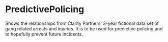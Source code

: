# PredictivePolicing
Shows the relationships from Clarity Partners' 3-year fictional data set of gang related arrests and injuries. It is to be used for predictive policing and to hopefully prevent future incidents.
